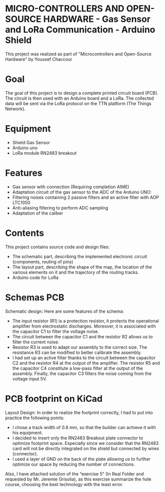 ﻿# MICRO-CONTROLLERS AND OPEN-SOURCE HARDWARE - Gas Sensor and LoRa Communication - Arduino Shield
This project was realized as part of "Microcontrollers and Open-Source Hardware" by Youssef Chaccour

# Goal
The goal of this project is to design a complete printed circuit board (PCB).
The circuit is then used with an Arduino board and a LoRa.
The collected data will be sent via the LoRa protocol on the TTN platform (The Things Network).


# Equipment
- Shield Gas Sensor
- Arduino uno
- LoRa module RN2483 breakout


# Features
- Gas sensor with connection (Requiring completion AIME)
- Adaptation circuit of the gas sensor to the ADC of the Arduino UNO:
- Filtering noises containing 2 passive filters and an active filter with AOP LTC1050
- Anti-aliasing filtering to perform ADC sampling
- Adaptation of the caliber
 
# Contents
This project contains source code and design files:
- The schematic part, describing the implemented electronic circuit (components, routing of pins)
- The layout part, describing the shape of the map, the location of the various elements on it and the trajectory of the routing tracks.
- Arduino code for LoRa

# Schemas PCB
Schematic design:
Here are some features of the schema:
- The input resistor (R1) is a protection resistor, it protects the operational amplifier from electrostatic discharges. Moreover, it is associated with the capacitor C1 to filter the voltage noise.
- The circuit between the capacitor C1 and the resistor R2 allows us to filter the current noise.
- Resistor R3 is used to adapt our assembly to the correct size. The resistance R3 can be modified to better calibrate the assembly.
- I had set up an active filter thanks to the circuit between the capacitor C2 and the resistor R4 at the output of the amplifier.
The resistor R5 and the capacitor C4 constitute a low-pass filter at the output of the assembly.
Finally, the capacitor C3 filters the noise coming from the voltage input 5V.


# PCB footprint on KiCad
Layout Design:
In order to realize the footprint correctly, I had to put into practice the following points:
- I chose a track width of 0.8 mm, so that the builder can achieve it with his equipment.
- I decided to insert only the RN2483 Breakout plate connector to optimize footprint space. Especially since we consider that the RN2483 card will not be directly integrated on the shield but connected by wires (connector).
- I used a layer of GND on the back of the plate allowing us to further optimize our space by reducing the number of connections.

Also, I have attached solution of the “exercise 5” (In Real Folder and requested by Mr. Jeremie Grisolia), as this exercise summarize the hole course, choosing the best technology with the least error.